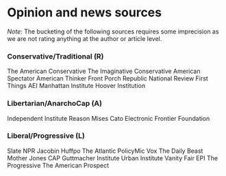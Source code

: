# Opinion and news sources


*Note*: The bucketing of the following sources requires some imprecision as we are not rating anything at the author or article level.


<!-- http://www.thebestschools.org/features/most-influential-think-tanks/ -->

### Conservative/Traditional (R)

The American Conservative
The Imaginative Conservative
American Spectator
American Thinker
Front Porch Republic
National Review
First Things
AEI
Manhattan Institute
Hoover Institution

### Libertarian/AnarchoCap (A)

Independent Institute
Reason
Mises
Cato
Electronic Frontier Foundation

### Liberal/Progressive (L)

Slate
NPR
Jacobin
Huffpo
The Atlantic
PolicyMic
Vox
The Daily Beast
Mother Jones
CAP
Guttmacher Institute
Urban Institute
Vanity Fair
EPI
The Progressive
The American Prospect

